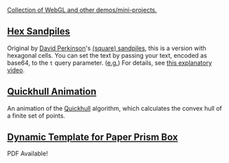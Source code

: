 [Collection of WebGL and other demos/mini-projects.](https://naridal.github.io/workshop/dist/)

## [Hex Sandpiles](https://naridal.github.io/workshop/dist/hexSandpiles)

Original by [David Perkinson](http://people.reed.edu/~davidp/)'s [(square) sandpiles](http://people.reed.edu/~davidp/grant/), this is a version with hexagonal cells. You can set the text by passing your text, encoded as base64, to the `t` query parameter. ([e.g.](https://naridal.github.io/workshop/dist/hexSandpiles?t=ZS5nLg==)) For details, see [this explanatory video](https://www.youtube.com/watch?v=1MtEUErz7Gg).

## [Quickhull Animation](https://naridal.github.io/workshop/dist/quickhull)

An animation of the [Quickhull](https://en.wikipedia.org/wiki/Quickhull) algorithm, which calculates the convex hull of a finite set of points.

## [Dynamic Template for Paper Prism Box](https://naridal.github.io/workshop/dist/paperBox1)

PDF Available!
